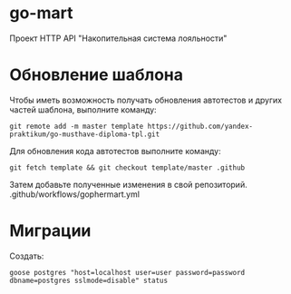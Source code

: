 # go-mart

Проект HTTP API "Накопительная система лояльности"

# Обновление шаблона

Чтобы иметь возможность получать обновления автотестов и других частей шаблона, выполните команду:

```
git remote add -m master template https://github.com/yandex-praktikum/go-musthave-diploma-tpl.git
```

Для обновления кода автотестов выполните команду:

```
git fetch template && git checkout template/master .github
```

Затем добавьте полученные изменения в свой репозиторий.
.github/workflows/gophermart.yml

# Миграции

Создать:

```shell
goose postgres "host=localhost user=user password=password dbname=postgres sslmode=disable" status
```
